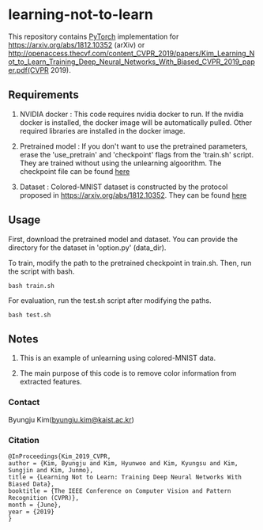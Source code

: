 # learning-not-to-learn
This repository contains [PyTorch](https://pytorch.org) implementation for https://arxiv.org/abs/1812.10352 (arXiv) or http://openaccess.thecvf.com/content_CVPR_2019/papers/Kim_Learning_Not_to_Learn_Training_Deep_Neural_Networks_With_Biased_CVPR_2019_paper.pdf(CVPR 2019).

## Requirements
1. NVIDIA docker : This code requires nvidia docker to run. If the nvidia docker is installed, the docker image will be automatically pulled. Other required libraries are installed in the docker image.

2. Pretrained model : If you don't want to use the pretrained parameters, erase the 'use_pretrain' and 'checkpoint' flags from the 'train.sh' script. They are trained without using the unlearning algoorithm. The checkpoint file can be found [here](https://drive.google.com/file/d/1mEpKquM8XAkaZXmyvtaszv49fjDp9Gd_/view?usp=sharing)

3. Dataset : Colored-MNIST dataset is constructed by the protocol proposed in https://arxiv.org/abs/1812.10352. They can be found [here](https://drive.google.com/file/d/11K-GmFD5cg3_KTtyBRkj9VBEnHl-hx_Q/view?usp=sharing)

## Usage
First, download the pretrained model and dataset.
You can provide the directory for the dataset in 'option.py' (data_dir).

To train, modify the path to the pretrained checkpoint in train.sh.
Then, run the script with bash.
```
bash train.sh
```

For evaluation, run the test.sh script after modifying the paths.

```
bash test.sh
```


## Notes
1. This is an example of unlearning using colored-MNIST data.

2. The main purpose of this code is to remove color information from extracted features.




### Contact
Byungju Kim(byungju.kim@kaist.ac.kr)

### Citation
```
@InProceedings{Kim_2019_CVPR,
author = {Kim, Byungju and Kim, Hyunwoo and Kim, Kyungsu and Kim, Sungjin and Kim, Junmo},
title = {Learning Not to Learn: Training Deep Neural Networks With Biased Data},
booktitle = {The IEEE Conference on Computer Vision and Pattern Recognition (CVPR)},
month = {June},
year = {2019}
}
```
